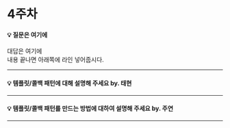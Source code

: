 # 4주차  
#### :bulb: 질문은 여기에  
대답은 여기에  
내용 끝나면 아래쪽에 라인 넣어줍시다.

--------

#### :bulb: 템플릿/콜백 패턴에 대해 설명해 주세요 by. 태현

--------

#### :bulb: 템플릿/콜백 패턴를 만드는 방법에 대하여 설명해 주세요 by. 주연

--------
